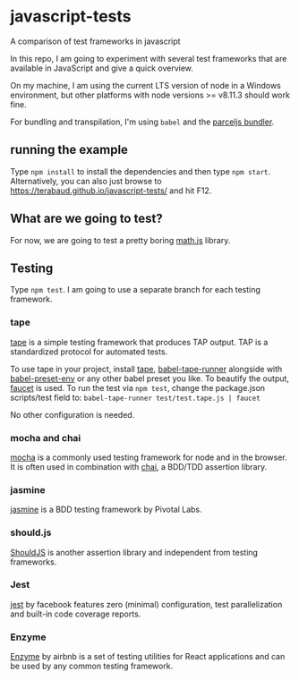 # javascript-tests
A comparison of test frameworks in javascript

In this repo, I am going to experiment with several test frameworks that are available in JavaScript and give a quick overview.

On my machine, I am using the current LTS version of node in a Windows environment, but other platforms with node versions >= v8.11.3 should work fine. 

For bundling and transpilation, I'm using `babel` and the [parceljs bundler](https://parceljs.org).

## running the example

Type `npm install` to install the dependencies and then type `npm start`.
Alternatively, you can also just browse to https://terabaud.github.io/javascript-tests/ and hit F12.

## What are we going to test?

For now, we are going to test a pretty boring [math.js](https://github.com/terabaud/javascript-tests/blob/master/src/math.js) library.

## Testing

Type `npm test`. I am going to use a separate branch for each testing framework.

### tape

[tape](https://github.com/substack/tape) is a simple testing framework that produces TAP output. TAP is a standardized protocol for automated tests. 

To use tape in your project, install [tape](https://npmjs.com/package/tape), [babel-tape-runner](https://npmjs.com/package/babel-tape-runner) alongside with  [babel-preset-env](https://npmjs.com/package/babel-preset-env) or any other babel preset you like. To beautify the output, [faucet](https://github.com/substack/faucet) is used.
To run the test via `npm test`, change the package.json scripts/test field to: `babel-tape-runner test/test.tape.js | faucet`

No other configuration is needed.

### mocha and chai

[mocha](https://mochajs.org) is a commonly used testing framework for node and in the browser. It is often used in combination with [chai](https://chaijs.com), a BDD/TDD assertion library.

### jasmine

[jasmine](https://jasmine.github.io/) is a BDD testing framework by Pivotal Labs.

### should.js

[ShouldJS](https://shouldjs.github.io) is another assertion library and independent from testing frameworks.

### Jest

[jest](http://jestjs.io/) by facebook features zero (minimal) configuration, test parallelization and built-in code coverage reports.

### Enzyme

[Enzyme](https://github.com/airbnb/enzyme) by airbnb is a set of testing utilities for React applications and can be used by any common testing framework.
